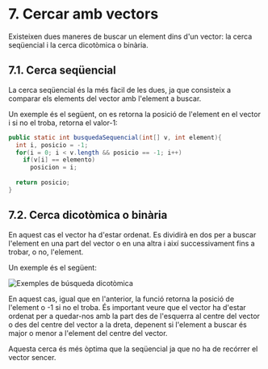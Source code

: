 # 7. Cercar amb vectors

Existeixen dues maneres de buscar un element dins d'un vector: la cerca seqüencial i la cerca dicotòmica o binària.

## 7.1. Cerca seqüencial

La cerca seqüencial és la més fàcil de les dues, ja que consisteix a comparar els elements del vector amb l'element a buscar.

Un exemple és el següent, on es retorna la posició de l'element en el vector i si no el troba, retorna el valor-1:

```java
public static int busquedaSequencial(int[] v, int element){
  int i, posicio = -1;
  for(i = 0; i < v.length && posicio == -1; i++)
    if(v[i] == elemento)
      posicion = i;
  
  return posicio;
}
```

## 7.2. Cerca dicotòmica o binària

En aquest cas el vector ha d'estar ordenat. Es dividirà en dos per a buscar l'element en una part del vector o en una altra i així successivament fins a trobar, o no, l'element.

Un exemple és el següent:

![Exemples de búsqueda dicotòmica](/uf5/busquedaDicotomica.jpg)

En aquest cas, igual que en l'anterior, la funció retorna la posició de l'element o -1 si no el troba. És important veure que el vector ha d'estar ordenat per a quedar-nos amb la part des de l'esquerra al centre del vector o des del centre del vector a la dreta, depenent si l'element a buscar és major o menor a l'element del centre del vector.

Aquesta cerca és més òptima que la seqüencial ja que no ha de recórrer el vector sencer.
